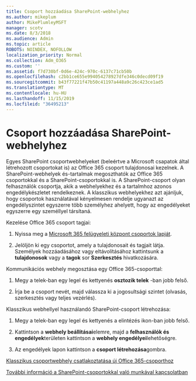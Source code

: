 ```yaml
---
title: Csoport hozzáadása SharePoint-webhelyhez
ms.author: mikeplum
author: MikePlumleyMSFT
manager: scotv
ms.date: 8/3/2018
ms.audience: Admin
ms.topic: article
ROBOTS: NOINDEX, NOFOLLOW
localization_priority: Normal
ms.collection: Adm_O365
ms.custom: ''
ms.assetid: f7d730bf-0d6e-424c-970c-6137c71cb50b
ms.openlocfilehash: c2bb1ce655e994054278927dfe346c0decd09f19
ms.sourcegitcommit: b43f77221f47b50c41197a448a9c26c423ce1ad5
ms.translationtype: MT
ms.contentlocale: hu-HU
ms.lasthandoff: 11/15/2019
ms.locfileid: "36495213"
---
```

# <a name="add-a-group-to-a-sharepoint-site"></a>Csoport hozzáadása SharePoint-webhelyhez

Egyes SharePoint csoportwebhelyeket (beleértve a Microsoft csapatok által létrehozott csoportokat is) az Office 365 csoport tulajdonosai kezelnek. A SharePoint-webhelyek és-tartalmak megoszthatók az Office 365 csoportokkal és a SharePoint-csoportokkal is. A SharePoint-csoport olyan felhasználók csoportja, akik a webhelyekhez és a tartalmhoz azonos engedélykészletet rendelkeznek. A klasszikus webhelyekhez azt ajánljuk, hogy csoportok használatával kényelmesen rendelje ugyanazt az engedélyszintet egyszerre több személyhez ahelyett, hogy az engedélyeket egyszerre egy személlyel társítaná.
  
Kezelése Office 365 csoport tagjai:
  
1. Nyissa meg a [Microsoft 365 felügyeleti központ csoportok lapját](https://portal.office.com/adminportal/home#/groups).
    
2. Jelöljön ki egy csoportot, amely a tulajdonosait és tagjait látja. Személyek hozzáadásához vagy eltávolításához kattintsunk a **tulajdonosok** vagy a **tagok** sor **Szerkesztés** hivatkozására. 
    
Kommunikációs webhely megosztása egy Office 365-csoporttal:
  
1. Megy a telek-ban egy legel és kettyenés **osztozik telek** -ban jobb felső. 
    
2. Írja be a csoport nevét, majd válassza ki a jogosultsági szintet (olvasás, szerkesztés vagy teljes vezérlés).
    
Klasszikus webhellyel használandó SharePoint-csoport létrehozása:
  
1. Megy a telek-ban egy legel és kettyenés a elintézés ikon-ban jobb felső.
    
2. Kattintson a **webhely beállításai**elemre, majd a **felhasználók és engedélyek**területen kattintson a **webhely engedélyei**lehetőségre.
    
3. Az engedélyek lapon kattintson a **csoport létrehozása**gombra.
    
[Klasszikus csoportwebhely csatlakoztatása új Office 365-csoporthoz](https://go.microsoft.com/fwlink/?linkid=2008654)
  
[További információ a SharePoint-csoportokkal való munkával kapcsolatban](https://go.microsoft.com/fwlink/?linkid=874658)
  

